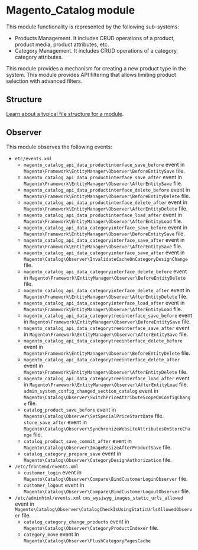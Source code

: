 # Magento_Catalog module

This module functionality is represented by the following sub-systems:

- Products Management. It includes CRUD operations of a product, product media, product attributes, etc.
- Category Management. It includes CRUD operations of a category, category attributes.

This module provides a mechanism for creating a new product type in the system.
This module provides API filtering that allows limiting product selection with advanced filters.

## Structure

[Learn about a typical file structure for a module](https://developer.adobe.com/commerce/php/development/build/component-file-structure/).

## Observer

This module observes the following events:

- `etc/events.xml`
   - `magento_catalog_api_data_productinterface_save_before` event in
   `Magento\Framework\EntityManager\Observer\BeforeEntitySave` file.
   - `magento_catalog_api_data_productinterface_save_after` event in
   `Magento\Framework\EntityManager\Observer\AfterEntitySave` file.
   - `magento_catalog_api_data_productinterface_delete_before` event in
   `Magento\Framework\EntityManager\Observer\BeforeEntityDelete` file.
   - `magento_catalog_api_data_productinterface_delete_after` event in
   `Magento\Framework\EntityManager\Observer\AfterEntityDelete` file.
   - `magento_catalog_api_data_productinterface_load_after` event in
   `Magento\Framework\EntityManager\Observer\AfterEntityLoad` file.
   - `magento_catalog_api_data_categoryinterface_save_before` event in
   `Magento\Framework\EntityManager\Observer\BeforeEntitySave` file.
   - `magento_catalog_api_data_categoryinterface_save_after` event in
   `Magento\Framework\EntityManager\Observer\AfterEntitySave` file.
   - `magento_catalog_api_data_categoryinterface_save_after` event in
   `Magento\Catalog\Observer\InvalidateCacheOnCategoryDesignChange` file.
   - `magento_catalog_api_data_categoryinterface_delete_before` event in
   `Magento\Framework\EntityManager\Observer\BeforeEntityDelete` file.
   - `magento_catalog_api_data_categoryinterface_delete_after` event in
   `Magento\Framework\EntityManager\Observer\AfterEntityDelete` file.
   - `magento_catalog_api_data_categoryinterface_load_after` event in
   `Magento\Framework\EntityManager\Observer\AfterEntityLoad` file.
   - `magento_catalog_api_data_categorytreeinterface_save_before` event in
   `Magento\Framework\EntityManager\Observer\BeforeEntitySave` file.
   - `magento_catalog_api_data_categorytreeinterface_save_after` event in
   `Magento\Framework\EntityManager\Observer\AfterEntitySave` file.
   - `magento_catalog_api_data_categorytreeinterface_delete_before` event in
   `Magento\Framework\EntityManager\Observer\BeforeEntityDelete` file.
   - `magento_catalog_api_data_categorytreeinterface_delete_after` event in
   `Magento\Framework\EntityManager\Observer\AfterEntityDelete` file.
   - `magento_catalog_api_data_categorytreeinterface_load_after` event in
   `Magento\Framework\EntityManager\Observer\AfterEntityLoad` file.
   `admin_system_config_changed_section_catalog` event in
   `Magento\Catalog\Observer\SwitchPriceAttributeScopeOnConfigChange` file.
   - `catalog_product_save_before` event in
   `Magento\Catalog\Observer\SetSpecialPriceStartDate` file.
   `store_save_after` event in
   `Magento\Catalog\Observer\SynchronizeWebsiteAttributesOnStoreChange` file.
   - `catalog_product_save_commit_after` event in
   `Magento\Catalog\Observer\ImageResizeAfterProductSave` file.
   - `catalog_category_prepare_save` event in
   `Magento\Catalog\Observer\CategoryDesignAuthorization` file.
- `/etc/frontend/events.xml`
   - `customer_login` event in
   `Magento\Catalog\Observer\Compare\BindCustomerLoginObserver` file.
   - `customer_logout` event in
   `Magento\Catalog\Observer\Compare\BindCustomerLogoutObserver` file.
- `/etc/adminhtml/events.xml`
   `cms_wysiwyg_images_static_urls_allowed` event in
   `Magento\Catalog\Observer\CatalogCheckIsUsingStaticUrlsAllowedObserver` file.
   - `catalog_category_change_products` event in
   `Magento\Catalog\Observer\CategoryProductIndexer` file.
   - `category_move` event in
   `Magento\Catalog\Observer\FlushCategoryPagesCache`
